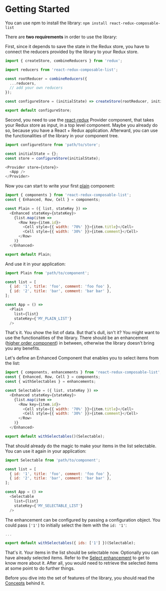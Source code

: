 # Getting Started

You can use npm to install the library: `npm install react-redux-composable-list`

There are **two requirements** in order to use the library:

First, since it depends to save the state in the Redux store, you have to connect the reducers provided by the library to your Redux store.

```javascript
import { createStore, combineReducers } from 'redux';

import reducers from 'react-redux-composable-list';

const rootReducer = combineReducers({
  ...reducers,
  // add your own reducers
});

const configureStore = (initialState) => createStore(rootReducer, initialState);

export default configureStore;
```

Second, you need to use the [react-redux](https://github.com/reactjs/react-redux) Provider component, that takes your Redux store as input, in a top level component. Maybe you already do so, because you have a React + Redux application. Afterward, you can use the functionalities of the library in your component tree.

```javascript
import configureStore from 'path/to/store';

const initialState = {};
const store = configureStore(initialState);

<Provider store={store}>
  <App />
</Provider>
```

Now you can start to write your first [plain](/docs/features/Plain.md) component:

```javascript
import { components } from 'react-redux-composable-list';
const { Enhanced, Row, Cell } = components;

const Plain = ({ list, stateKey }) =>
  <Enhanced stateKey={stateKey}>
    {list.map(item =>
      <Row key={item.id}>
        <Cell style={{ width: '70%' }}>{item.title}</Cell>
        <Cell style={{ width: '30%' }}>{item.comment}</Cell>
      </Row>
    )}
  </Enhanced>

export default Plain;
```

And use it in your application:

```javascript
import Plain from 'path/to/component';

const list = [
  { id: '1', title: 'foo', comment: 'foo foo' },
  { id: '2', title: 'bar', comment: 'bar bar' },
];

const App = () =>
  <Plain
    list={list}
    stateKey={'MY_PLAIN_LIST'}
  />
```

That's it. You show the list of data. But that's dull, isn't it? You might want to use the functionalities of the library. There should be an enhancement ([higher order component](https://www.robinwieruch.de/gentle-introduction-higher-order-components/)) in between, otherwise the library doesn't bring you any benefits.

Let's define an Enhanced Component that enables you to select items from the list:

```javascript
import { components, enhancements } from 'react-redux-composable-list';
const { Enhanced, Row, Cell } = components;
const { withSelectables } = enhancements;

const Selectable = ({ list, stateKey }) =>
  <Enhanced stateKey={stateKey}>
    {list.map(item =>
      <Row key={item.id}>
        <Cell style={{ width: '70%' }}>{item.title}</Cell>
        <Cell style={{ width: '30%' }}>{item.comment}</Cell>
      </Row>
    )}
  </Enhanced>

export default withSelectables()(Selectable);
```

That should already do the magic to make your items in the list selectable. You can use it again in your application:

```javascript
import Selectable from 'path/to/component';

const list = [
  { id: '1', title: 'foo', comment: 'foo foo' },
  { id: '2', title: 'bar', comment: 'bar bar' },
];

const App = () =>
  <Selectable
    list={list}
    stateKey={'MY_SELECTABLE_LIST'}
  />
```

The enhancement can be configured by passing a configuration object. You could pass `['1']` to initially select the item with the `id: '1'`:

```javascript
...

export default withSelectables({ ids: ['1'] })(Selectable);
```

That's it. Your items in the list should be selectable now. Optionally you can have already selected items. Refer to the [Select enhancement](/docs/features/Select.md) to get to know more about it. After all, you would need to retrieve the selected items at some point to do further things.

Before you dive into the set of features of the library, you should read the [Concepts](/docs/Concepts.md) behind it.
